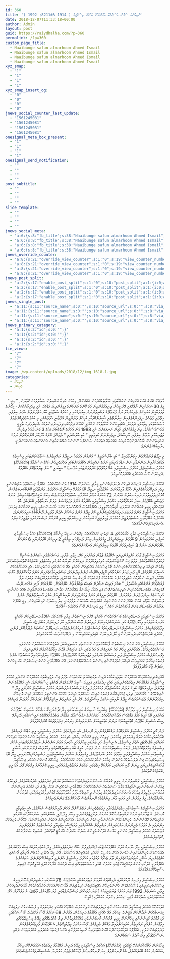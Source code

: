 ```yaml
---
id: 360
title: 'ނާއިބުންގެ ސަފުން އަސުރުމާގޭ އަލްމަރުޙޫމް އަޙްމަދު އިސްމާޢީލް ( 1914 &#8211; 1992 )'
date: 2018-12-07T11:33:18+00:00
author: Admin
layout: post
guid: https://raiydhalha.com/?p=360
permalink: /?p=360
custom_page_title:
  - Naaibunge safun almarhoom Ahmed Ismail
  - Naaibunge safun almarhoom Ahmed Ismail
  - Naaibunge safun almarhoom Ahmed Ismail
  - Naaibunge safun almarhoom Ahmed Ismail
xyz_smap:
  - "1"
  - "1"
  - "1"
  - "1"
xyz_smap_insert_og:
  - "0"
  - "0"
  - "0"
  - "0"
jnews_social_counter_last_update:
  - "1561245081"
  - "1561245081"
  - "1561245081"
  - "1561245081"
onesignal_meta_box_present:
  - "1"
  - "1"
  - "1"
  - "1"
onesignal_send_notification:
  - ""
  - ""
  - ""
  - ""
post_subtitle:
  - ""
  - ""
  - ""
  - ""
slide_template:
  - ""
  - ""
  - ""
  - ""
jnews_social_meta:
  - 'a:6:{s:8:"fb_title";s:38:"Naaibunge safun almarhoom Ahmed Ismail";s:14:"fb_description";s:38:"Naaibunge safun almarhoom Ahmed Ismail";s:8:"fb_image";s:0:"";s:13:"twitter_title";s:38:"Naaibunge safun almarhoom Ahmed Ismail";s:19:"twitter_description";s:38:"Naaibunge safun almarhoom Ahmed Ismail";s:13:"twitter_image";s:3:"359";}'
  - 'a:6:{s:8:"fb_title";s:38:"Naaibunge safun almarhoom Ahmed Ismail";s:14:"fb_description";s:38:"Naaibunge safun almarhoom Ahmed Ismail";s:8:"fb_image";s:0:"";s:13:"twitter_title";s:38:"Naaibunge safun almarhoom Ahmed Ismail";s:19:"twitter_description";s:38:"Naaibunge safun almarhoom Ahmed Ismail";s:13:"twitter_image";s:3:"359";}'
  - 'a:6:{s:8:"fb_title";s:38:"Naaibunge safun almarhoom Ahmed Ismail";s:14:"fb_description";s:38:"Naaibunge safun almarhoom Ahmed Ismail";s:8:"fb_image";s:0:"";s:13:"twitter_title";s:38:"Naaibunge safun almarhoom Ahmed Ismail";s:19:"twitter_description";s:38:"Naaibunge safun almarhoom Ahmed Ismail";s:13:"twitter_image";s:3:"359";}'
  - 'a:6:{s:8:"fb_title";s:38:"Naaibunge safun almarhoom Ahmed Ismail";s:14:"fb_description";s:38:"Naaibunge safun almarhoom Ahmed Ismail";s:8:"fb_image";s:0:"";s:13:"twitter_title";s:38:"Naaibunge safun almarhoom Ahmed Ismail";s:19:"twitter_description";s:38:"Naaibunge safun almarhoom Ahmed Ismail";s:13:"twitter_image";s:3:"359";}'
jnews_override_counter:
  - 'a:8:{s:21:"override_view_counter";s:1:"0";s:19:"view_counter_number";s:1:"0";s:22:"override_share_counter";s:1:"0";s:20:"share_counter_number";s:1:"0";s:21:"override_like_counter";s:1:"0";s:19:"like_counter_number";s:1:"0";s:24:"override_dislike_counter";s:1:"0";s:22:"dislike_counter_number";s:1:"0";}'
  - 'a:8:{s:21:"override_view_counter";s:1:"0";s:19:"view_counter_number";s:1:"0";s:22:"override_share_counter";s:1:"0";s:20:"share_counter_number";s:1:"0";s:21:"override_like_counter";s:1:"0";s:19:"like_counter_number";s:1:"0";s:24:"override_dislike_counter";s:1:"0";s:22:"dislike_counter_number";s:1:"0";}'
  - 'a:8:{s:21:"override_view_counter";s:1:"0";s:19:"view_counter_number";s:1:"0";s:22:"override_share_counter";s:1:"0";s:20:"share_counter_number";s:1:"0";s:21:"override_like_counter";s:1:"0";s:19:"like_counter_number";s:1:"0";s:24:"override_dislike_counter";s:1:"0";s:22:"dislike_counter_number";s:1:"0";}'
  - 'a:8:{s:21:"override_view_counter";s:1:"0";s:19:"view_counter_number";s:1:"0";s:22:"override_share_counter";s:1:"0";s:20:"share_counter_number";s:1:"0";s:21:"override_like_counter";s:1:"0";s:19:"like_counter_number";s:1:"0";s:24:"override_dislike_counter";s:1:"0";s:22:"dislike_counter_number";s:1:"0";}'
jnews_post_split:
  - 'a:2:{s:17:"enable_post_split";s:1:"0";s:10:"post_split";a:1:{i:0;a:4:{s:8:"template";s:1:"1";s:3:"tag";s:2:"h2";s:9:"numbering";s:3:"asc";s:4:"mode";s:6:"normal";}}}'
  - 'a:2:{s:17:"enable_post_split";s:1:"0";s:10:"post_split";a:1:{i:0;a:4:{s:8:"template";s:1:"1";s:3:"tag";s:2:"h2";s:9:"numbering";s:3:"asc";s:4:"mode";s:6:"normal";}}}'
  - 'a:2:{s:17:"enable_post_split";s:1:"0";s:10:"post_split";a:1:{i:0;a:4:{s:8:"template";s:1:"1";s:3:"tag";s:2:"h2";s:9:"numbering";s:3:"asc";s:4:"mode";s:6:"normal";}}}'
  - 'a:2:{s:17:"enable_post_split";s:1:"0";s:10:"post_split";a:1:{i:0;a:4:{s:8:"template";s:1:"1";s:3:"tag";s:2:"h2";s:9:"numbering";s:3:"asc";s:4:"mode";s:6:"normal";}}}'
jnews_single_post:
  - 'a:11:{s:11:"source_name";s:0:"";s:10:"source_url";s:0:"";s:8:"via_name";s:0:"";s:7:"via_url";s:0:"";s:17:"override_template";s:1:"0";s:8:"override";a:1:{i:0;a:27:{s:8:"template";s:1:"1";s:18:"single_blog_custom";s:0:"";s:8:"parallax";s:1:"1";s:10:"fullscreen";s:1:"0";s:6:"layout";s:13:"right-sidebar";s:7:"sidebar";s:15:"default-sidebar";s:14:"second_sidebar";s:15:"default-sidebar";s:14:"sticky_sidebar";s:1:"1";s:14:"share_position";s:3:"top";s:17:"share_float_style";s:16:"share-monocrhome";s:18:"show_share_counter";s:1:"1";s:17:"show_view_counter";s:1:"1";s:13:"show_featured";s:1:"1";s:14:"show_post_meta";s:1:"1";s:16:"show_post_author";s:1:"1";s:22:"show_post_author_image";s:1:"1";s:14:"show_post_date";s:1:"1";s:16:"post_date_format";s:7:"default";s:23:"post_date_format_custom";s:5:"Y/m/d";s:18:"show_post_category";s:1:"1";s:13:"show_post_tag";s:1:"1";s:19:"show_prev_next_post";s:1:"1";s:15:"show_popup_post";s:1:"1";s:17:"number_popup_post";s:1:"1";s:15:"show_author_box";s:1:"0";s:17:"show_post_related";s:1:"1";s:24:"show_inline_post_related";s:1:"0";}}s:19:"override_image_size";s:1:"0";s:14:"image_override";a:1:{i:0;a:2:{s:26:"single_post_thumbnail_size";s:8:"crop-500";s:24:"single_post_gallery_size";s:8:"crop-500";}}s:13:"trending_post";s:1:"0";s:22:"trending_post_position";s:4:"meta";s:19:"trending_post_label";s:8:"Trending";}'
  - 'a:11:{s:11:"source_name";s:0:"";s:10:"source_url";s:0:"";s:8:"via_name";s:0:"";s:7:"via_url";s:0:"";s:17:"override_template";s:1:"0";s:8:"override";a:1:{i:0;a:27:{s:8:"template";s:1:"1";s:18:"single_blog_custom";s:0:"";s:8:"parallax";s:1:"1";s:10:"fullscreen";s:1:"0";s:6:"layout";s:13:"right-sidebar";s:7:"sidebar";s:15:"default-sidebar";s:14:"second_sidebar";s:15:"default-sidebar";s:14:"sticky_sidebar";s:1:"1";s:14:"share_position";s:3:"top";s:17:"share_float_style";s:16:"share-monocrhome";s:18:"show_share_counter";s:1:"1";s:17:"show_view_counter";s:1:"1";s:13:"show_featured";s:1:"1";s:14:"show_post_meta";s:1:"1";s:16:"show_post_author";s:1:"1";s:22:"show_post_author_image";s:1:"1";s:14:"show_post_date";s:1:"1";s:16:"post_date_format";s:7:"default";s:23:"post_date_format_custom";s:5:"Y/m/d";s:18:"show_post_category";s:1:"1";s:13:"show_post_tag";s:1:"1";s:19:"show_prev_next_post";s:1:"1";s:15:"show_popup_post";s:1:"1";s:17:"number_popup_post";s:1:"1";s:15:"show_author_box";s:1:"0";s:17:"show_post_related";s:1:"1";s:24:"show_inline_post_related";s:1:"0";}}s:19:"override_image_size";s:1:"0";s:14:"image_override";a:1:{i:0;a:2:{s:26:"single_post_thumbnail_size";s:8:"crop-500";s:24:"single_post_gallery_size";s:8:"crop-500";}}s:13:"trending_post";s:1:"0";s:22:"trending_post_position";s:4:"meta";s:19:"trending_post_label";s:8:"Trending";}'
  - 'a:11:{s:11:"source_name";s:0:"";s:10:"source_url";s:0:"";s:8:"via_name";s:0:"";s:7:"via_url";s:0:"";s:17:"override_template";s:1:"0";s:8:"override";a:1:{i:0;a:27:{s:8:"template";s:1:"1";s:18:"single_blog_custom";s:0:"";s:8:"parallax";s:1:"1";s:10:"fullscreen";s:1:"0";s:6:"layout";s:13:"right-sidebar";s:7:"sidebar";s:15:"default-sidebar";s:14:"second_sidebar";s:15:"default-sidebar";s:14:"sticky_sidebar";s:1:"1";s:14:"share_position";s:3:"top";s:17:"share_float_style";s:16:"share-monocrhome";s:18:"show_share_counter";s:1:"1";s:17:"show_view_counter";s:1:"1";s:13:"show_featured";s:1:"1";s:14:"show_post_meta";s:1:"1";s:16:"show_post_author";s:1:"1";s:22:"show_post_author_image";s:1:"1";s:14:"show_post_date";s:1:"1";s:16:"post_date_format";s:7:"default";s:23:"post_date_format_custom";s:5:"Y/m/d";s:18:"show_post_category";s:1:"1";s:13:"show_post_tag";s:1:"1";s:19:"show_prev_next_post";s:1:"1";s:15:"show_popup_post";s:1:"1";s:17:"number_popup_post";s:1:"1";s:15:"show_author_box";s:1:"0";s:17:"show_post_related";s:1:"1";s:24:"show_inline_post_related";s:1:"0";}}s:19:"override_image_size";s:1:"0";s:14:"image_override";a:1:{i:0;a:2:{s:26:"single_post_thumbnail_size";s:8:"crop-500";s:24:"single_post_gallery_size";s:8:"crop-500";}}s:13:"trending_post";s:1:"0";s:22:"trending_post_position";s:4:"meta";s:19:"trending_post_label";s:8:"Trending";}'
  - 'a:11:{s:11:"source_name";s:0:"";s:10:"source_url";s:0:"";s:8:"via_name";s:0:"";s:7:"via_url";s:0:"";s:17:"override_template";s:1:"0";s:8:"override";a:1:{i:0;a:27:{s:8:"template";s:1:"1";s:18:"single_blog_custom";s:0:"";s:8:"parallax";s:1:"1";s:10:"fullscreen";s:1:"0";s:6:"layout";s:13:"right-sidebar";s:7:"sidebar";s:15:"default-sidebar";s:14:"second_sidebar";s:15:"default-sidebar";s:14:"sticky_sidebar";s:1:"1";s:14:"share_position";s:3:"top";s:17:"share_float_style";s:16:"share-monocrhome";s:18:"show_share_counter";s:1:"1";s:17:"show_view_counter";s:1:"1";s:13:"show_featured";s:1:"1";s:14:"show_post_meta";s:1:"1";s:16:"show_post_author";s:1:"1";s:22:"show_post_author_image";s:1:"1";s:14:"show_post_date";s:1:"1";s:16:"post_date_format";s:7:"default";s:23:"post_date_format_custom";s:5:"Y/m/d";s:18:"show_post_category";s:1:"1";s:13:"show_post_tag";s:1:"1";s:19:"show_prev_next_post";s:1:"1";s:15:"show_popup_post";s:1:"1";s:17:"number_popup_post";s:1:"1";s:15:"show_author_box";s:1:"0";s:17:"show_post_related";s:1:"1";s:24:"show_inline_post_related";s:1:"0";}}s:19:"override_image_size";s:1:"0";s:14:"image_override";a:1:{i:0;a:2:{s:26:"single_post_thumbnail_size";s:8:"crop-500";s:24:"single_post_gallery_size";s:8:"crop-500";}}s:13:"trending_post";s:1:"0";s:22:"trending_post_position";s:4:"meta";s:19:"trending_post_label";s:8:"Trending";}'
jnews_primary_category:
  - 'a:1:{s:2:"id";s:0:"";}'
  - 'a:1:{s:2:"id";s:0:"";}'
  - 'a:1:{s:2:"id";s:0:"";}'
  - 'a:1:{s:2:"id";s:0:"";}'
tie_views:
  - "7"
  - "7"
  - "7"
  - "7"
image: /wp-content/uploads/2018/12/img_1618-1.jpg
categories:
  - ނާއިބުން
  - ވެރިކަން
---
```

<p style="text-align: right;">
  &#8221; މާލެއަށް ބޭރުގެ ބަޔަކު އަރައިގެން ނުރައްކާތެރި ހަމަލާތަކެއްދެމުން އެބަގެންދޭ. މިކަމަށް ހުރިހާ ރައްޔިތުން ސަމާލުވުމަށް ގޮވާލަން. &#8221; މިއީ މީގެ 30 އަހަރުކުރިން ރާއްޖޭގައި އޭރު މީހުން ދިރިއުޅެމުންދިޔަ ހަމަ ކޮންމެ ރަށަކުންމެ އިވިގެންދިޔަ އަޑެކެވެ. އެއީ ދިވެހިރާއްޖެއަށް ސިލޯނުގެ ތަމަޅަބާޣީން އަރައިގެން ވެރިކަންކުރާ ރަށް ފުރަމާލޭގެ ރައްޔިތުންނަށް ބިރުދައްކައި މި ގައުމުގެ ސަލާމަތީ ބާރު އަތްދަށުލާން އުޅުނު ބިރުވެރި ހިތްދަތި ދުވަހެވެ. ދިވެހިންގެތެރެއިން ޚިޔާނާތްތެރި ޚާއިނުންކޮޅަކާއި ގުޅިގެން ފަރަންޖީން ޣުދްވާނީ ހަމަލައެއްދީ މި ގައުމު އަޅުވެތިކޮށްލުމަށް މަސައްކަތްކުރި ހިތާމަވެރި ދުވަހެވެ. އެބައިމީހުންގެ ހަމަލާތަކަށް ރައްދުދީ ގައުމުގެ ދިފާޢުގައި ދިވެހި ދަރިންތަކެއް ޝަހީދުވެދިޔަ ތާރީޚީ ދުވަސްވެސްމެއެވެ. ތިޔަ ހީފުޅުކުރެއްވީ މުޅިން ރަނގަޅަށެވެ. އެއީ 1988 ވަނަ އަހަރުގެ ނޮވެމްބަރު މަހުގެ 3 ވަނަ ދުވަހު ދިވެހިން ތަޖުރިބާކުރި ނާމާން ބިރުވެރި ހާދިސާއެވެ. ދިވެހިންނަށް ކުރިމަތިވި &#8221; ބަޑި ބުރާސްފަތި &#8221; ދުވަހެވެ. އޭރުގެ އާދަކާދަ އޮންނަގޮތުން ރަށުގެ ރައްޔިތުންނަށް ހާމަކޮށްދޭންޖެހޭ މުޙިއްމު ޚަބަރުތައް ފެތުރުމަށް ސަންގުފުމެ ނޫންނަމަ އަޑުގަދަކުރާއިން އެންގުންތައް އަންގަމުންދާނީ ނާއިބުބޭކަލުންނެވެ.
</p>

<p style="text-align: right;">
  މި ރިޕޯޓް ފެށުމުގެގޮތުން ހިމަނާލާފައިވާ &#8221; ބަޑި ބުރާސްފަތީގެ &#8221; އެންގުން އެދުވަހު ރ.މީދޫގެ ރައްޔިތުންގެ ސަމާލުކަމަށްޓަކައި މިސްކިތުގެ އަޑުގަދަކުރާއިން ދަންނަވާލި ރަން އަޑުގެ ވެރިޔަކީ ރަށުގެ ރައްޔިތުން އެބޭފުޅަކަށްޓަކައި ފަޚްރުވެރިވުން ހައްޤު އަސުރުމާގޭ (އަލްމަރުޙޫމް) އަޙްމަދު އިސްމާޢީލެވެ. އަޙްމަދު އިސްމާޢީލާއި ބެހޭ މަޢުލޫމާތު ހޯދާލުމަށްޓަކައި އަޅުގަނޑު &#8221; ސީނަރީ &#8221; އަށް ޒިޔާރާތްކޮށް އެބޭފުޅާގެ ދަރިކަލުން މޫސާ އަޙްމަދާއި ބައްދަލުކޮށްލީމެވެ.
</p>

<p style="text-align: right;">
  އަޙްމަދު އިސްމާޢީލް ދުނިޔޭގެ އަލިކަން ދެކެވަޑައިގެންނެވީ މީލާދީ ސަނަތުން 1914 ވަނަ އަހަރުގައެވެ. އެބޭފުޅާ ނިސްބަތްވެ ވަޑައިގަންނަވީ ދިވެހި ދަރިކޮޅުތަކުގެތެރެއިން ހުރާގޭ ޢާއިލާއަށެވެ. ބައްޕާފުޅަކީ ރ.މީދޫ ބޮޑު އުތުރުގޭ އިސްމާޢީލް އަޙްމަދެވެ. މަންމާފުޅަކީ ކޮންބޭކަނބަލެއްކަން އޮޅުންފިލުވައިލުމަށް ދަރިކަނބަލުން ޢުމުރުން 72 އަހަރުގެ ރަމްލާ އަޙްމަދާއި ސުވާލުކޮށްލުމުންވެސް މިކަން ޔަޤީންވާގޮތެއްނުވިއެވެ. ރަށުގެ ދުވަސްވީ ބޭބޭފުޅުން ސިފަ ކުރައްވާގޮތުގައި އަޙްމަދު އިސްމާޢީލަކީ އެބޭފުޅާގެ އެންމެ ޅަފަތުއްސުރެ ވަރަށް ޙަރަކާތްތެރި ބޭކަލެކެވެ. ބޮޑު އުތުރުގެއަކީ ކީރީތި ޤުރުއާނަށް އަޙުލުވެރި ޢާއިލާއަކަށްވީތީވެ، އެބޭފުޅާގެވެސް ފާހަގަކޮށްލެވޭ އެންމެ ޚާއްޞަ ރޮނގަކީ ކީރީތި ޤުރުއާންގެ ޢިލްމެވެ. އަޙްމަދު އިސްމާޢީލް އެންމެ ފުރަތަމަ ދަރިވަރުވެވަޑައިގެންނެވީ އޭރު މީދޫގެ އެންމެ މަޝްހޫރު އެދުރު މާމުދިން ދޮންބޭބެގެ އަރިއަހުންނެވެ. އެއަށްފަހު އެބޭފުޅާވަނީ އުސްތާޛުލްޖީލް މުޙައްމަދު ޖަމީލުދީދީގެ އަރިއަހުން ދީނިއްޔާތާއި ކީރީތި ޤުރުއާން ދަސްކުރައްވައި ތަޖްވީދުގެ ޢިލްމު އުނގެނިވަޑައިގަންނަވާފައެވެ.
</p>

<p style="text-align: right;">
  އަޙްމަދު އިސްމާޢީލްވަނީ ޒަވާޖީ ހަޔާތްޕުޅުގައި 4 ކައިވެނި ކުރައްވާފައެވެ. މިގޮތުން ރ.މީދޫ ހީނާމާގޭ (އަލްމަރުޙޫމާ) ހައްވާ އިސްމާޢީލާއި ކައިވެނި ބައްލަވައިގެން 9 ބޭފުޅުން ލިބިލެއްވިއެވެ. މީގެތެރެއިން މިހާރު ދުނިޔޭގައި ތިއްބެވީ 2 ފިރިހެން ބޭފުޅުންނާއި 6 އަންހެން ބޭފުޅުންނެވެ. އަނެއް 3 ކައިވެނިފުޅަށް ބޭފުޅަކު ލިބިލެއްވިކަން އެނގޭކަށެއްނެތެވެ.
</p>

<p style="text-align: right;">
  އަޙްމަދު އިސްމާޢީލް ފާހަގަ ކުރެވިގެންދިޔައީ އެބޭފުޅާގެ ޒުވާން ދައުރުގައި ކެރޭ، ހީވާގި، މުރާލި، މަސައްކަތްތެރި ހަމައެންމެ ބަސްވިކޭ ފަހުލަވާނެއްގެގޮތުގައެވެ. ތަފާތު ގިނަ ގޮންޖެހުންތަކާއި ކުރިމަތިލައްވަމުން ދިރިއުޅުން ކާމިޔާބު ކުރެއްވި ހިކުމަތްތެރި ބޭކަލެއްގެ ގޮތުގައިވެސްމެއެވެ. މިގޮތުން އަމިއްލަ ދިރިއުޅުއްވުމަށްޓަކައި އެންމެ ބޮޑު އިސްކަމެއް ދެއްވައިގެން ކުރެއްވި އެއް މަސައްކަތަކީ މަސްވެރިކަމެވެ. އެއީ ފަރުކެޔޮޅުކަމަށް ހުޝިޔާރު ކެޔޮޅެކެވެ. އޮޑި ދޯނި ފަހަރު ގެންގުޅުއްވި އޮޑިވެރިއެކޭވެސް ދެންނެވިދާނެއެވެ. މަސްވެރިކަމުގެތެރެއިން އެންމެ ފާހަގަކޮށްލެވޭ ޚާއްޞަ އެއްކަމަކީ ފަތިސް ނަމާދުކޮށް އަވެދިވުމަށްފަހު ކެޔޮޅުކަމަށް ފުރުއްވުމަށް ދޯނީގެ ރިޔާ އަޅުއްވައި، ތައްޔާރުވެލައްވައިގެން ވަގުތަށް ލަފާ ފުރުއްވުމަށް ގެންގުޅުއްވި އުސޫލެވެ. &#8221; ބައްޕަ ފަތިސް ނަމާދުން އައިސް ތައްޔާރުވާނެ ކެޔޮޅުކަމަށް. ކެޔޮޅުކަމަށް ދާނީ އަޅުގަނޑުވެސް ގޮވައިގެން. އަޅުގަނޑަށްވުރެކުރިން އަތިރިމައްޗަށްގޮސް ފަތި އަޅުވާ، ރިޔާ އަޅާ ތައްޔާރުކޮށް ހަދާނެ. އަޅުގަނޑު ފުރަންދާއިރު ބައްޕަ ހުންނާނީ ހުރިހާ ކަމެއް ނިންމާ ފުރަން ތައްޔާރަށް. ކެޔޮޅުކަމު ނިމިގެން އަށެއް ޖަހަންވާއިރަށް ނާއިބު އޮފީހަށް ބައްޕަ ހާޟިރުވާންޖެހޭ. އެންމެ ލަސްވެގެން ހަތްގަޑި ބަޔަށް ބައްޕަ ރަށަށް އަންނައިރު އަބަދުވެސް ކެޔޮޅުކަމަށް ލަފާފުރަނީ ހިތު މިސާލަށް ގަޑި ބަލައިގެން. މިއީ ބައްޕަގެ ފަރާތުން އަޅުގަނޑަށް ވަރަށް ފާހަގަކުރެވުނު ކަމެއް &#8221; މިއީ ދަރިކަލުން މޫސާ އަޙްމަދުގެ ޝުޢޫރެވެ.
</p>

<p style="text-align: right;">
  އަޙްމަދު އިސްމަޢީލަކީ ދަނޑުވެރިކަމުގެ މަސައްކަތްވެސް ކުރެއްވި އޭރުގެ ނިސްބަތުން ތިޔާގި ބޭކަލެކެވެ. އެބޭފުޅާ ދަނޑުވެރިކަން ކުރެއްވީ ހުޅަނގު އަވަށުގައި މިހާރު ފެމޯރާގެ ހުރި ސަރަހައްދުގައިކަމަށް ދަރިކަލުން މޫސާ އަޙްމަދާއި ކާފަ ދަރިކަލުން ޢަބްދުﷲ ސަޢީދު ވިދާޅުވެލެއްވިއެވެ. އަޙްމަދު އިސްމާޢީލްގެ ދަނޑުވެރިކަމުގެ މަސައްކަތްޕުޅު ކުރިއަށްގެންދެވުމުގައި ދަނޑުނޮޅާ، ގަސްތައް މުޑުވަށްކޮށް، ފެންދީ ހައްދައި ބެލެހެއްޓުމުގައި ދަރިކަލުންނާއި ކާފަ ދަރިކަލުން ބައިވެރިކުރެއްވިކަމަށް މި ދެބޭފުޅުންވެސް ހާމަކުރެއްވިއެވެ.
</p>

<p style="text-align: right;">
  އަޙްމަދު އިސްމާޢީލަކީ އޭރު ރަށުގެ ނިސްބަތުން ފާހަގަކޮށްލެވުނު ރޭނުންތެރި މޭސްތިރިއެކެވެ. އުވަޖެހުމުގެ މަސައްކަތަށް ހުނަރުވެރި މަސައްކަތްތެރިއެކެވެ. އެޒަމާނުގައި މީހުން ގައު ނަގައިގެން އެ ގައު ތަޅައި، އުވަ ޖަހައިގެން ގެދޮރު އިމާރާތްކުރަމުން ގެންދިޔައިރު މިރޮނގުންވެސް އަޙްމަދު އިސްމާޢީލް ވަނީ މަސައްކަތް ކުރައްވައި ތަޖުރިބާތައް ހޯއްދަވާފައެވެ. އެބޭފުޅާގެ ހިޔާވެހިކަމުގައިވާ އަސުރުމާގެ އެންމެ ފުރަތަމަ ޢިމާރާތް ކުރެއްވީވެސް އަމިއްލަ އަތްޕުޅުންނާއި މިންނެތް މަސައްކަތްޕުޅުންނެވެ. އޭރު އެބޭފުޅާވަނީ ރަށުގެ ނިސްބަތުން ހަރު މީހުންގެ ސަފުން ޖާގަ ހޯއްދަވާފައެވެ.
</p>

<p style="text-align: right;">
  އާދައިގެ ދިރިއުޅުއްވުމެއް އުޅުއްވަމުން ކެތްތެރިކަމާއެކު ދަރިން ތަރުބިއްޔަތު ކުރައްވަމުން ތަފާތު ގިނަ ތަޖުރިބާތައް ކުރައްވަމުން ގެންދެވި އަޙްމަދު އިސްމާޢީލްގެ މަޤްބޫލުކަން އިތުރުވެގެންދިޔައީ ގައުމީ ޚިދުމަތުގައި ފައިތިލަ ސާބިތު ކޮށްލައްވަން ފެއްޓެވި ހިސާބުންނެވެ. އެއީ އެބޭފުޅާގެ ރަން ޒަމާނެވެ. ދިވެހިރާއްޖޭގެ ކުރީގެ ރަދުން އައްސުލްތާން މުޙައްމަދު ފަރީދުގެ ރަސްކަމުގެ ދުވަސްވަރު އަޙްމަދު އިސްމާޢީލް ހުންނެވީ މީދޫ &#8221; ނާއިބުކަލޭގެ &#8221; މަޤާމުގައެވެ. ދިވެހި ޖުމްހޫރިއްޔާގެ ފުރަތަމަ ރައީސް ސުމުއްވުލް އަމީރުލް މަރްހޫމް އަންނަބީލް މުޙައްމަދު އަމީން ދޮށިމޭނާ ކިލެގެފާނުންގެ ދުވަސްވަރުވެސް މީދޫގެ ނާއިބަކީ އަޙްމަދު އިސްމާޢީލެވެ. އޭރު އެއީ ރައްޔިތުން އިޚްތިރާމްކޮށް ގަދަރުކުރާ ހަރުދަނާ ވެރިއެކެވެ.
</p>

<p style="text-align: right;">
  އަޙްމަދު އިސްމާޢީލް ވަނީ ވެލާނާގޭ (އަލްމަރުހޫމް) އިބްރާހީމް ނާޞިރުގެ ރައީސްކަމުގައި މީދޫ ޗާންދަނީގޭ މަޝްހޫރު ޙުސެއިން ކަލޭފާނުގެ ދައުރުގައި ބޮޑު ކަތީބު ކަމުގެ މަޤާމްވެސް އަދާކުރައްވާފައެވެ. ހަމައެހެންމެ އަލްއުސްތާޛް މަޢުމޫން ޢަބްދުލްޤައްޔޫމްގެ ރައީސްކަމުގައި ދޭލިޔާގޭ ޢީސާ ޙުސެއިން ކަލޭފާނު ބޮޑުކަތީބުކަމުގެ ދަށުން ކުޑަކަތީބަކަށް ހުންނަވައިގެން ގިނަގުނަ ޚިދުމަތްތަކެއް ކޮށްދެއްވާފައެވެ.
</p>

<p style="text-align: right;">
  ދެން އޮތީ އަޙްމަދު އިސްމާޢީލް އެންމެބޮޑަށް މަޤްބޫލްވެގެންދިޔަ ރޮނގެވެ. އެއީ މުދިމްކަމެވެ. އަޙްމަދު އިސްމާޢީލަކީ ރީތި އަޑެއްގެ ވެރިއެކެވެ. ބަލާޣާތްތެރިކަމާއެކު ޚުތުބާ ވިދުވެލެއްވި އިމާމެކެވެ. ރީތިކޮށް ކީރީތި ޤުރުއާން ކިޔުއްވި މުދިމެކެވެ. އަޙްމަދު އިސްމާޢީލް އެންމެ ފުރަތަމަ މުދިމްކަން ކުރައްވައި ބެލެހެއްޓެވީ އުތުރު މިސްކިތެވެ. އެ މިސްކިތް ހުރި ތަނުގައި މިހާރުއެހުރީ ހުޅަނގު އަވަށު އަންހެނުން ނަމާދުކުރުމަށްޓަކައި އެހެން މިސްކިތެއް އިމާރާތްކޮށްފައެވެ. ދެކުނު މިސްކިތުގެނަމުން ނަން ދެވުނު، ކުރީގެ ބައު މިސްކިތުގެގޮތުގައި މިހާރުވެސް ފެންނަންހުރި އާސާރީ މިސްކިތުގައި އަހްމަދު އިސްމާޢީލްވަނީ އިމާމުވެ ހުކުރު ކުރައްވާފައެވެ. މީގެއިތުރުން އަޙްމަދު އިސްމާޢީލްވަނީ މަސްޖިދުއްޛިއްނޫރައިނި، މީދޫ ބޮޑު މިސްކިތުގައިވެސް ގިނަ ދުވަސްތަކެއް ވަންދެން އިމާމްވެ ނަމާދުކުރައްވައި ހުކުރު ކުރައްވާފައެވެ. އިމާމެއްގެ ރޮނގުން އަޙްމަދ އިސްމާޢީލް ފާހަގަކުރެވިގެންދިޔައީ ދީނަށް ލޯބި ކުރައްވައި، ކަމަށްކަމޭ ހިތްތަވައި، ވަގުތަށް ފަރުވާތެރިވެލައްވައި، ކީރީތި ޤުރުއާނުގެ ޢިލްމަށް މޮޅު، އަޑު ރީތި ބޭކަލެއްގެ ގޮތުގައެވެ.
</p>

<p style="text-align: right;">
  އަޙްމަދު އިސްމާޢީލަކީ ރައްޔިތުންނަށް ކީރީތި ޤުރުއާން އުނގަންނަވައިދެއްވުމުގެ މަސައްކަތް ކުރެއްވި ޚިދުމަތްތެރި އެދުރުބޭކަލެކެވެ. ވެރިކަމުގެ އިތުރުން އުނގަންނައިދިނުމާއިގުޅޭ ތަފާތު ސަނަދުތައް ނެންގެވުމަށްފަހު އެބޭފުޅާވަނީ އެތަކެއްގިނަ އަހަރު މީދޫގެ އެކި އުމުރުގެ ދަރީންނަށް ގުރުއާނާއި ތަޖްވީދުގެ ޢިލްމުގެ އުނގަންނަވައިދެއްވުމުގެ އިތުރުން ދީނާއިބެހޭ ތަފާތު މަޢުލޫމާތުތައް އޮޅުންފިލުއްވައިދެއްވައި އެދުރުކަން ކުރައްވާފައެވެ. މީގެ އިތުރުން އެއީ އަރަބި ތާނަ ލިޔުއްވުމުގެ ރޮނގުންވެސް ފާހަގަކޮށްލެވޭ ފަންނުވެރިއެކެވެ.
</p>

<p style="text-align: right;">
  އަޙްމަދު އިސްމާޢީލްގެ ސާބިތުކަމާއި ހިތްވަރުފުޅުކަމާއި ޚިދުމަތްތެރިކަން ރަމްޒު ކޮށްދޭ އެހެން ދާއިރާއެއްވެސް އެބައޮތެވެ. އެއީ އިޖުތިމާޢީ ރޮނގެވެ. އެ ޒަމާނުގައި ރަށުގެ ރައްޔިތުންނާގުޅޭ ކަންކަން ތަންފީޒްވެގެންދަނީ މިހާރު މީދޫ ޕްރީ ސްކޫލްއެހުރި ސަރަހައްދުގައި އޭރުހުރި ރައްޔިތުންގެ ގޭދޮށުންނެވެ. ވެރިންފަހަތުން ނުކުންނަވާނީ އަވަށު ވެރީންނެވެ. އަވަށުވެރީންގެ ފަހަތުން ރައްޔިތުންނެވެ. ކަލޭފާނު ވެރިއަކަށް އިންނަވައި ދެ އަވަށުގެ ވެރީންނަށް އަންގަވައިގެން ރައްޔިތުން އެއްކުރައްވައި ތަރައްޤީއާއި އިޖުތިމާޢީ މަސައްކަތްތައް ކުރެވެމުންދިޔަ ދުވަސްވަރު އަޙްމަދު އިސްމާޢީލް ހުންނެވީ ހުޅަނގު އަވަށުގެ ވެރީންގެ ސަފުން ހަރުދަނާ އާރުކާޓީ ގޮތުގައެވެ. ބަސްވިކޭ ސަރުދާރެއްގެ ގޮތުގައިވެސްމެއެވެ.
</p>

<p style="text-align: right;">
  އަޙްމަދު އިސްމާޢީލަކީ މީދޫ ހުޅަނގު އަވަށް އެބޭފުޅަކަށްޓަކައި ފަޚްރުވެރިވުން ހައްޤު ޚިދުމަތްތެރިއެކެވެ. މީދޫ އެކުވެރިކުލަބުގެ އިސް މެމްބަރެކެވެ. އެދުވަސްވަރު ވެރީންގެތެރެއިން ހުޅަނގު އަވަށް ތަމްސީލް ކުރެއްވި މުދައްބިރެއް ވެސްމެއެވެ. އޭރު މީދޫ އެކުވެރި ކުލަބުން ފޯރިއާއި ޖޯޝުގައި ކުޅެވެމުންދިޔަ ސަޤާފީ ކުޅިވަރުތަކުގެތެރެއިން ތާރަ ޖެހުމުގެ މުގުލުގައި އަޙްމަދު އިސްމާޢީލް ހުންނެވީ ރާތިބެއްގެގޮތުންނެވެ. ހަމައެހެންމެ އެބޭފުޅާވަނީ އަވަށާއި ރަށުގެ ތަރައްޤީއަށްޓަކައި ކުރެވުނު ބޮޑެތި މަސައްކަތްތަކުގައި އިސް ދައުރެއް އަދާކުރައްވައި ޢަމަލީގޮތުން ފައިތިލަ ސާބިތުކޮށްލައްވާފައެވެ.
</p>

<p style="text-align: right;">
  އަޙްމަދު އިސްމާޢީލް މިދުނިޔެ ދޫކުރައްވައި ދެމިއޮތުމުގެ ޢާލަމަށް ދަތުރުކުރެއްވީ އުމުރުފުޅުން 78 އަހަރުގައި މަސްޖިދުއްޛިންނޫރައިނީގެ އިސްކޫރުބަރިކައިރީގައި ވުޟޫކުރައްވަން ހުންނަވަނިކޮށް ވެއްޓިވަޑައިގެން ޖެހިވަޑައިގެން އާލާސްކަންފުޅަކަށް ފަރުވާދެއްވުމަށް މާލެގެންދެވިފަހުން މީލާދީ ސަނަތުން 1992 ވަނަ އަހަރުގެ ޖަނަވަރީމަހުގެ 1 ވަނަ ދުވަހުއެވެ. ފަސްދާނުވެޑުވުނީ ފުރަ މާލޭގައެވެ. މާތްﷲ އެ މަރުހޫމަށް ހެޔޮ ރަޙްމަތްލައްވައި ސުވަރުގޭގެ ދާއިމީ ނިޢުމަތް މިންވަރު ކުރައްވާށި! އާމީން
</p>

<p style="text-align: right;">
  އަލްމަރުހޫމް އަޙްމަދު އިސްމާޢީލް އަޅުގަނޑުމެންނާއި ވަކިވެވަޑައިގެންނެވިނަމަވެސް އެބޭފުޅާގެ އަގުހުރި ޚިދުމަތްތައް މި ފަސްގަނޑުން ފިލައިގެން ކިލަނބުވެގެން ނުދާނޭކަން ޔަޤީނެވެ. މިކަމުގެ އެއް ހެއްކަކީ އެބޭފުޅާގެ ދަރިކަލުން، އުމުރުން 68 އަހަރުގެ މޫސާ އަޙްމަދެވެ. މޫސާ އަޙްމަދަކީ އެކި އުމުރުގެ ކުދީންނަށާއި މީހުންނަށް ކީރީތި ޤުރުއާން އުނގަންނަވައި ދެއްވުމުގެއިތުރުން ދިގު މުއްދަތެއްގައި މީދޫގެ މިސްކިތްތަކުގައި އިމާމްކަން ކުރެއްވި ރައްޔިތުން ބަލައިގެންފައިވާ މަޤްބޫލް މުދިމެކެވެ. މޫސާ އަޙްމަދު ވިދާޅުވިގޮތުން އެ ބޭފުޅާއަށް މުދިމުކަމުގެތެރެއަށް ވަދެވަޑައިގެންނެވުނީ، ބައްޕާފުޅު އަވަހާރަވުމަށްފަހު އޭރުގެ އަތޮޅުވެރިޔާ ޤާސިމްކަލޭފާނާއި އެންމެ ފުރަތަމަ ބައްދަލުވި ބައްދަލުވުމުން ދެއްވި ނަސޭހަތްޕުޅާއި އިރުޝާދުގެ ސަބަބުންނެވެ.
</p>

<p style="text-align: right;">
  މިހާތަނުން ގަބޫލްކުރަންޖެހޭ ޙަޤީޤަތަކީ (އަލްމަރްހޫމް) އަޙްމަދު އިސްމާޢީލަކީ މީދޫގެ ދަރިން އެބޭފުޅާގެ ޚިދުމަތުގެ އަގުވަޒަންކޮށް ޛިކުރާ އައުކުރުން ހައްޤު ބޭކަލެއްކަމެވެ. އެއް ރޮނގަށްވުރެ ގިނަ ރޮނގުރޮނގުން ފާހަގަކޮށްލެވުނު ހަރުދަނާ ޝަހްސިއްޔަތެއްކަންވެސްމެއެވެ.
</p>